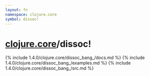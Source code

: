 ```yaml
---
layout: fn
namespace: clojure.core
symbol: dissoc!
---
```


# [clojure.core](../)/dissoc!

{% include 1.4.0/clojure.core/dissoc_bang_/docs.md %}
{% include 1.4.0/clojure.core/dissoc_bang_/examples.md %}
{% include 1.4.0/clojure.core/dissoc_bang_/src.md %}

